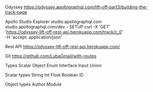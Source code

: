 Odyssey
    https://odyssey.apollographql.com/lift-off-part3/building-the-track-page

Apollo Studio Explorer
    studio.apollographql.com
    studio.apollographql.com/dev    - SETUP 
    curl -X 'GET' \
        'https://odyssey-lift-off-rest-api.herokuapp.com/track/c_0' \
        -H 'accept: application/json'

Rest API
    https://odyssey-lift-off-rest-api.herokuapp.com/

Git
    https://github.com/LubaGmail/with-routes

Types
    Scalar      Object      Enum        Interface       Input       Union

Scalar types
    String      Int      Float      Boolean      ID

Object types
    Author       Module

